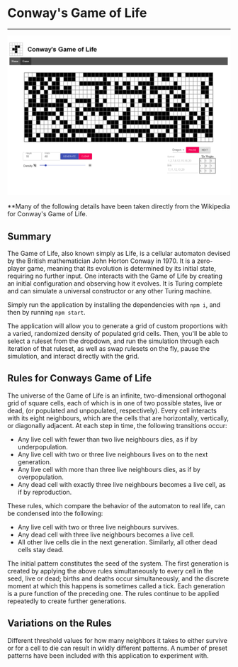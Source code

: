 # Conway's Game of Life

****

![Conway's Game of Life](./src/assets/images/demo.png)

**Many of the following details have been taken directly from the Wikipedia for Conway's Game of Life.

## Summary
The Game of Life, also known simply as Life, is a cellular automaton devised by the British mathematician John Horton Conway in 1970. 
It is a zero-player game, meaning that its evolution is determined by its initial state, requiring no further input. 
One interacts with the Game of Life by creating an initial configuration and observing how it evolves. 
It is Turing complete and can simulate a universal constructor or any other Turing machine.

Simply run the application by installing the dependencies with `npm i`, and then by running `npm start`.

The application will allow you to generate a grid of custom proportions with a varied, randomized
density of populated grid cells. Then, you'll be able to select a ruleset from the dropdown,
and run the simulation through each iteration of that ruleset, as well as swap rulesets on the fly,
pause the simulation, and interact directly with the grid.

## Rules for Conways Game of Life

The universe of the Game of Life is an infinite, two-dimensional orthogonal grid of square cells, each of which is in one of two possible states, live or dead, (or populated and unpopulated, respectively). 
Every cell interacts with its eight neighbours, which are the cells that are horizontally, vertically, or diagonally adjacent. 
At each step in time, the following transitions occur:

- Any live cell with fewer than two live neighbours dies, as if by underpopulation.
- Any live cell with two or three live neighbours lives on to the next generation.
- Any live cell with more than three live neighbours dies, as if by overpopulation.
- Any dead cell with exactly three live neighbours becomes a live cell, as if by reproduction.

These rules, which compare the behavior of the automaton to real life, can be condensed into the following:

- Any live cell with two or three live neighbours survives.
- Any dead cell with three live neighbours becomes a live cell.
- All other live cells die in the next generation. Similarly, all other dead cells stay dead.

The initial pattern constitutes the seed of the system. 
The first generation is created by applying the above rules simultaneously to every cell in the seed, live or dead; births and deaths occur simultaneously, and the discrete moment at which this happens is sometimes called a tick. 
Each generation is a pure function of the preceding one. 
The rules continue to be applied repeatedly to create further generations.

## Variations on the Rules

Different threshold values for how many neighbors it takes to either survive or for a cell to die can result
in wildly different patterns. A number of preset patterns have been included with this application to experiment with.


